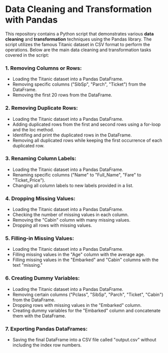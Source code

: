 # Data Cleaning and Transformation with Pandas

This repository contains a Python script that demonstrates various **data cleaning** and **transformation** techniques using the Pandas library. The script utilizes the famous Titanic dataset in CSV format to perform the operations. Below are the main data cleaning and transformation tasks covered in the script:

### 1. Removing Columns or Rows:
- Loading the Titanic dataset into a Pandas DataFrame.
- Removing specific columns ("SibSp", "Parch", "Ticket") from the DataFrame.
- Removing the first 20 rows from the DataFrame.

### 2. Removing Duplicate Rows:
- Loading the Titanic dataset into a Pandas DataFrame.
- Adding duplicated rows from the first and second rows using a for-loop and the loc method.
- Identifing and print the duplicated rows in the DataFrame.
- Removing all duplicated rows while keeping the first occurrence of each duplicated row.

### 3. Renaming Column Labels:
- Loading the Titanic dataset into a Pandas DataFrame.
- Renaming specific columns ("Name" to "Full_Name", "Fare" to "Ticket_Price").
- Changing all column labels to new labels provided in a list.

### 4. Dropping Missing Values:
- Loading the Titanic dataset into a Pandas DataFrame.
- Checking the number of missing values in each column.
- Removing the "Cabin" column with many missing values.
- Dropping all rows with missing values.

### 5. Filling-in Missing Values:
- Loading the Titanic dataset into a Pandas DataFrame.
- Filling missing values in the "Age" column with the average age.
- Filling missing values in the "Embarked" and "Cabin" columns with the text "missing."

### 6. Creating Dummy Variables:
- Loading the Titanic dataset into a Pandas DataFrame.
- Removing certain columns ("Pclass", "SibSp", "Parch", "Ticket", "Cabin") from the DataFrame.
- Dropping rows with missing values in the "Embarked" column.
- Creating dummy variables for the "Embarked" column and concatenate them with the DataFrame.

### 7. Exporting Pandas DataFrames:
- Saving the final DataFrame into a CSV file called "output.csv" without including the index row numbers.
